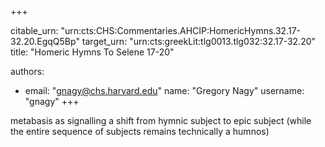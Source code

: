 +++


citable_urn: "urn:cts:CHS:Commentaries.AHCIP:HomericHymns.32.17-32.20.EgqQ5Bp"
target_urn: "urn:cts:greekLit:tlg0013.tlg032:32.17-32.20"
title: "Homeric Hymns To Selene 17-20"

authors:
- email: "gnagy@chs.harvard.edu"
  name: "Gregory Nagy"
  username: "gnagy"
+++

<p>metabasis as signalling a shift from hymnic subject to epic subject (while the entire sequence of subjects remains technically a humnos)</p>